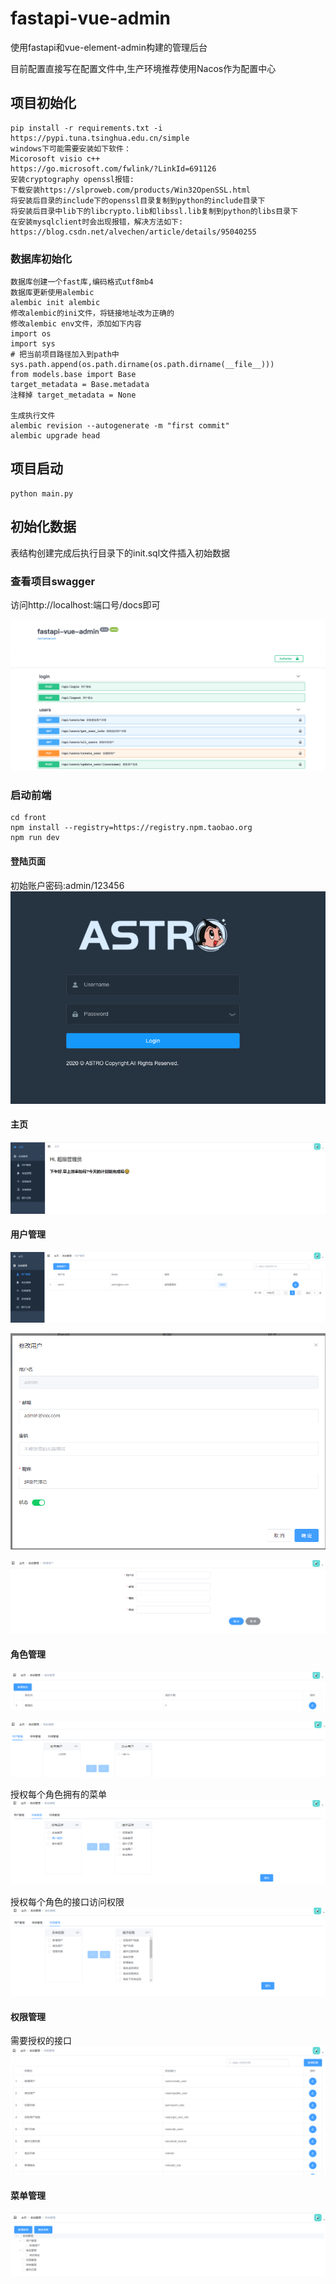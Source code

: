 # fastapi-vue-admin
使用fastapi和vue-element-admin构建的管理后台

目前配置直接写在配置文件中,生产环境推荐使用Nacos作为配置中心

## 项目初始化
```shell script
pip install -r requirements.txt -i  https://pypi.tuna.tsinghua.edu.cn/simple
windows下可能需要安装如下软件：
Micorosoft visio c++
https://go.microsoft.com/fwlink/?LinkId=691126
安装cryptography openssl报错:
下载安装https://slproweb.com/products/Win32OpenSSL.html
将安装后目录的include下的openssl目录复制到python的include目录下
将安装后目录中lib下的libcrypto.lib和libssl.lib复制到python的libs目录下
在安装mysqlclient时会出现报错，解决方法如下:
https://blog.csdn.net/alvechen/article/details/95040255
```
### 数据库初始化
```shell script
数据库创建一个fast库,编码格式utf8mb4
数据库更新使用alembic
alembic init alembic
修改alembic的ini文件，将链接地址改为正确的
修改alembic env文件，添加如下内容
import os
import sys
# 把当前项目路径加入到path中
sys.path.append(os.path.dirname(os.path.dirname(__file__)))
from models.base import Base
target_metadata = Base.metadata
注释掉 target_metadata = None

生成执行文件
alembic revision --autogenerate -m "first commit"
alembic upgrade head
```

## 项目启动
```shell script
python main.py
```

## 初始化数据
表结构创建完成后执行目录下的init.sql文件插入初始数据

### 查看项目swagger
访问http://localhost:端口号/docs即可

![swagger](asserts/swagger.png)

### 启动前端
```shell script
cd front
npm install --registry=https://registry.npm.taobao.org
npm run dev
```

#### 登陆页面
初始账户密码:admin/123456
![login](asserts/login.png)

#### 主页
![dashboard](asserts/dashboard.png)

#### 用户管理
![users](asserts/users.png)

![edit_user](asserts/user_edit.png)

![add_user](asserts/user_add.png)

#### 角色管理
![role](asserts/role.png)

![edit_role_user](asserts/edit_role_user.png)

授权每个角色拥有的菜单
![edit_role_menu](asserts/edit_role_menu.png)

授权每个角色的接口访问权限
![edit_role_perm](asserts/edit_role_perm.png)

#### 权限管理
需要授权的接口
![perm](asserts/perm.png)

#### 菜单管理
![menu](asserts/menu.png)